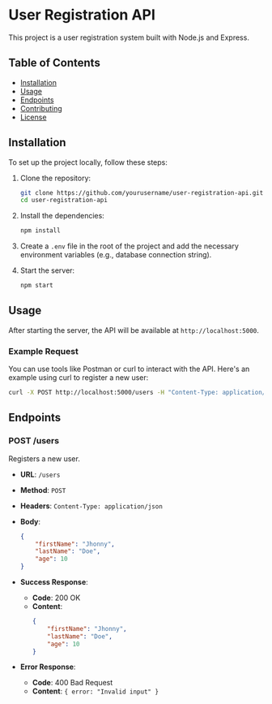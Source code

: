 
# User Registration API

This project is a user registration system built with Node.js and Express.

## Table of Contents

- [Installation](#installation)
- [Usage](#usage)
- [Endpoints](#endpoints)
- [Contributing](#contributing)
- [License](#license)

## Installation

To set up the project locally, follow these steps:

1. Clone the repository:
    ```sh
    git clone https://github.com/yourusername/user-registration-api.git
    cd user-registration-api
    ```

2. Install the dependencies:
    ```sh
    npm install
    ```

3. Create a `.env` file in the root of the project and add the necessary environment variables (e.g., database connection string).

4. Start the server:
    ```sh
    npm start
    ```

## Usage

After starting the server, the API will be available at `http://localhost:5000`.

### Example Request

You can use tools like Postman or curl to interact with the API. Here's an example using curl to register a new user:

```sh
curl -X POST http://localhost:5000/users -H "Content-Type: application/json" -d '{"firstName":"Jhonny","lastName":"Doe","age":10}'
```

## Endpoints

### POST /users

Registers a new user.

- **URL**: `/users`
- **Method**: `POST`
- **Headers**: `Content-Type: application/json`
- **Body**:
    ```json
    {
        "firstName": "Jhonny",
        "lastName": "Doe",
        "age": 10
    }
    ```

- **Success Response**:
    - **Code**: 200 OK
    - **Content**:
        ```json
        {
            "firstName": "Jhonny",
            "lastName": "Doe",
            "age": 10
        }
        ```

- **Error Response**:
    - **Code**: 400 Bad Request
    - **Content**: `{ error: "Invalid input" }`


